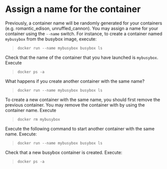 # Assign a name for the container

Previously, a container name will be randomly generated for your containers (e.g. romantic_edison, unruffled_cannon). You may assign a name for your container using the `--name` switch. For instance, to create a container named  `mybusybox` from the busybox image, execute:

> `docker run --name mybusybox busybox ls`

Check that the name of the container that you have launched is `mybusybox`. Execute

> `docker ps -a`

What happens if you create another container with the same name?

> `docker run --name mybusybox busybox ls`

To create a new container with the same name, you should first remove the previous container.  You may remove  the container with by using the container name. Execute

> `docker rm mybusybox`

Execute the following command to start another container with the same name. Execute:

> `docker run --name mybusybox busybox ls`

Check that a new busybox container is created. Execute:

> `docker ps -a`